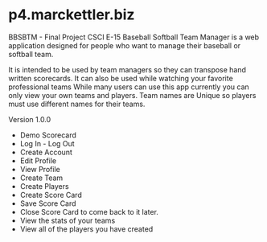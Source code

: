 p4.marckettler.biz
==================

BBSBTM - Final Project CSCI E-15
Baseball Softball Team Manager is a web application designed for people who want to manage their baseball or softball team.

It is intended to be used by team managers so they can transpose hand written scorecards.
It can also be used while watching your favorite professional teams
While many users can use this app currently you can only view your own teams and players.
Team names are Unique so players must use different names for their teams.

Version 1.0.0

- Demo Scorecard
- Log In - Log Out
- Create Account
- Edit Profile
- View Profile
- Create Team
- Create Players
- Create Score Card
- Save Score Card
- Close Score Card to come back to it later.
- View the stats of your teams
- View all of the players you have created